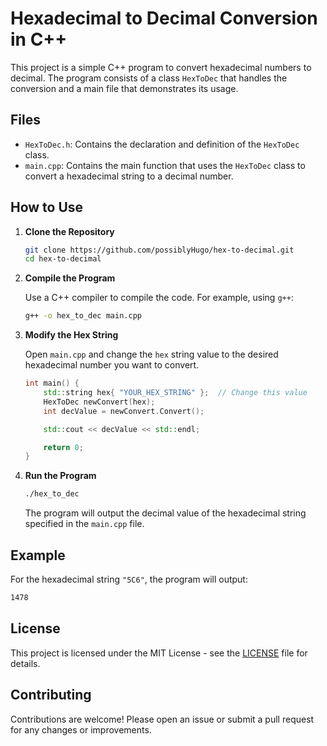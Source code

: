 # Hexadecimal to Decimal Conversion in C++

This project is a simple C++ program to convert hexadecimal numbers to decimal. The program consists of a class `HexToDec` that handles the conversion and a main file that demonstrates its usage.

## Files

- `HexToDec.h`: Contains the declaration and definition of the `HexToDec` class.
- `main.cpp`: Contains the main function that uses the `HexToDec` class to convert a hexadecimal string to a decimal number.

## How to Use

1. **Clone the Repository**

    ```sh
    git clone https://github.com/possiblyHugo/hex-to-decimal.git
    cd hex-to-decimal
    ```

2. **Compile the Program**

    Use a C++ compiler to compile the code. For example, using `g++`:

    ```sh
    g++ -o hex_to_dec main.cpp
    ```

3. **Modify the Hex String**

    Open `main.cpp` and change the `hex` string value to the desired hexadecimal number you want to convert.

    ```cpp
    int main() {
        std::string hex{ "YOUR_HEX_STRING" };  // Change this value
        HexToDec newConvert(hex);
        int decValue = newConvert.Convert();

        std::cout << decValue << std::endl;

        return 0;
    }
    ```

4. **Run the Program**

    ```sh
    ./hex_to_dec
    ```

    The program will output the decimal value of the hexadecimal string specified in the `main.cpp` file.

## Example

For the hexadecimal string `"5C6"`, the program will output:

```sh
1478
```

## License

This project is licensed under the MIT License - see the [LICENSE](LICENSE) file for details.

## Contributing

Contributions are welcome! Please open an issue or submit a pull request for any changes or improvements.
